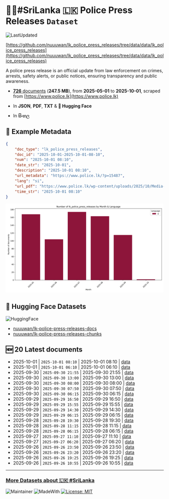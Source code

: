 # 👮‍♂️#SriLanka 🇱🇰 Police Press Releases `Dataset`

![LastUpdated](https://img.shields.io/badge/last_updated-2025--10--01_20:09:07-green)

[https://github.com/nuuuwan/lk_police_press_releases/tree/data/data/lk_police_press_releases](https://github.com/nuuuwan/lk_police_press_releases/tree/data/data/lk_police_press_releases)

A police press release is an official update from law enforcement on crimes, arrests, safety alerts, or public notices, ensuring transparency and public awareness.

- [**726** documents](https://github.com/nuuuwan/lk_police_press_releases/tree/data/data/lk_police_press_releases) (**247.5 MB**), from **2025-05-01** to **2025-10-01**, scraped from [https://www.police.lk](https://www.police.lk)

- In **JSON**, **PDF**, **TXT** & **🤗 Hugging Face**

- In **සිංහල**

## 📝 Example Metadata

```json
{
    "doc_type": "lk_police_press_releases",
    "doc_id": "2025-10-01-2025-10-01-08-10",
    "num": "2025-10-01 08:10",
    "date_str": "2025-10-01",
    "description": "2025-10-01 08:10",
    "url_metadata": "https://www.police.lk/?p=15487",
    "lang": "si",
    "url_pdf": "https://www.police.lk/wp-content/uploads/2025/10/Media-on-2025.10.01-at-0810.pdf",
    "time_str": "2025-10-01 08:10"
}
```

![Chart](https://raw.githubusercontent.com/nuuuwan/lk_police_press_releases/refs/heads/data/data/lk_police_press_releases/docs_by_month_and_lang.png)

## 🤗 Hugging Face Datasets

![HuggingFace](https://img.shields.io/badge/-HuggingFace-FDEE21?style=for-the-badge&logo=HuggingFace)

- [nuuuwan/lk-police-press-releases-docs](https://huggingface.co/datasets/nuuuwan/lk-police-press-releases-docs)
- [nuuuwan/lk-police-press-releases-chunks](https://huggingface.co/datasets/nuuuwan/lk-police-press-releases-chunks)

## 🆕 20 Latest documents

- 2025-10-01 | `2025-10-01 08:10` | 2025-10-01 08:10 | [data](https://github.com/nuuuwan/lk_police_press_releases/tree/data/data/lk_police_press_releases/2020s/2025/2025-10-01-2025-10-01-08-10)
- 2025-10-01 | `2025-10-01 06:10` | 2025-10-01 06:10 | [data](https://github.com/nuuuwan/lk_police_press_releases/tree/data/data/lk_police_press_releases/2020s/2025/2025-10-01-2025-10-01-06-10)
- 2025-09-30 | `2025-09-30 21:55` | 2025-09-30 21:55 | [data](https://github.com/nuuuwan/lk_police_press_releases/tree/data/data/lk_police_press_releases/2020s/2025/2025-09-30-2025-09-30-21-55)
- 2025-09-30 | `2025-09-30 13:00` | 2025-09-30 13:00 | [data](https://github.com/nuuuwan/lk_police_press_releases/tree/data/data/lk_police_press_releases/2020s/2025/2025-09-30-2025-09-30-13-00)
- 2025-09-30 | `2025-09-30 08:00` | 2025-09-30 08:00 | [data](https://github.com/nuuuwan/lk_police_press_releases/tree/data/data/lk_police_press_releases/2020s/2025/2025-09-30-2025-09-30-08-00)
- 2025-09-30 | `2025-09-30 07:50` | 2025-09-30 07:50 | [data](https://github.com/nuuuwan/lk_police_press_releases/tree/data/data/lk_police_press_releases/2020s/2025/2025-09-30-2025-09-30-07-50)
- 2025-09-30 | `2025-09-30 06:15` | 2025-09-30 06:15 | [data](https://github.com/nuuuwan/lk_police_press_releases/tree/data/data/lk_police_press_releases/2020s/2025/2025-09-30-2025-09-30-06-15)
- 2025-09-29 | `2025-09-29 16:50` | 2025-09-29 16:50 | [data](https://github.com/nuuuwan/lk_police_press_releases/tree/data/data/lk_police_press_releases/2020s/2025/2025-09-29-2025-09-29-16-50)
- 2025-09-29 | `2025-09-29 15:55` | 2025-09-29 15:55 | [data](https://github.com/nuuuwan/lk_police_press_releases/tree/data/data/lk_police_press_releases/2020s/2025/2025-09-29-2025-09-29-15-55)
- 2025-09-29 | `2025-09-29 14:30` | 2025-09-29 14:30 | [data](https://github.com/nuuuwan/lk_police_press_releases/tree/data/data/lk_police_press_releases/2020s/2025/2025-09-29-2025-09-29-14-30)
- 2025-09-29 | `2025-09-29 06:15` | 2025-09-29 06:15 | [data](https://github.com/nuuuwan/lk_police_press_releases/tree/data/data/lk_police_press_releases/2020s/2025/2025-09-29-2025-09-29-06-15)
- 2025-09-28 | `2025-09-28 19:30` | 2025-09-28 19:30 | [data](https://github.com/nuuuwan/lk_police_press_releases/tree/data/data/lk_police_press_releases/2020s/2025/2025-09-28-2025-09-28-19-30)
- 2025-09-28 | `2025-09-28 11:15` | 2025-09-28 11:15 | [data](https://github.com/nuuuwan/lk_police_press_releases/tree/data/data/lk_police_press_releases/2020s/2025/2025-09-28-2025-09-28-11-15)
- 2025-09-28 | `2025-09-28 06:15` | 2025-09-28 06:15 | [data](https://github.com/nuuuwan/lk_police_press_releases/tree/data/data/lk_police_press_releases/2020s/2025/2025-09-28-2025-09-28-06-15)
- 2025-09-27 | `2025-09-27 11:10` | 2025-09-27 11:10 | [data](https://github.com/nuuuwan/lk_police_press_releases/tree/data/data/lk_police_press_releases/2020s/2025/2025-09-27-2025-09-27-11-10)
- 2025-09-27 | `2025-09-27 06:20` | 2025-09-27 06:20 | [data](https://github.com/nuuuwan/lk_police_press_releases/tree/data/data/lk_police_press_releases/2020s/2025/2025-09-27-2025-09-27-06-20)
- 2025-09-26 | `2025-09-26 23:50` | 2025-09-26 23:50 | [data](https://github.com/nuuuwan/lk_police_press_releases/tree/data/data/lk_police_press_releases/2020s/2025/2025-09-26-2025-09-26-23-50)
- 2025-09-26 | `2025-09-26 23:20` | 2025-09-26 23:20 | [data](https://github.com/nuuuwan/lk_police_press_releases/tree/data/data/lk_police_press_releases/2020s/2025/2025-09-26-2025-09-26-23-20)
- 2025-09-26 | `2025-09-26 19:25` | 2025-09-26 19:25 | [data](https://github.com/nuuuwan/lk_police_press_releases/tree/data/data/lk_police_press_releases/2020s/2025/2025-09-26-2025-09-26-19-25)
- 2025-09-26 | `2025-09-26 10:55` | 2025-09-26 10:55 | [data](https://github.com/nuuuwan/lk_police_press_releases/tree/data/data/lk_police_press_releases/2020s/2025/2025-09-26-2025-09-26-10-55)

---

### [More Datasets about 🇱🇰 #SriLanka](https://github.com/nuuuwan/lk_datasets)

![Maintainer](https://img.shields.io/badge/maintainer-nuuuwan-red)
![MadeWith](https://img.shields.io/badge/made_with-python-blue)
[![License: MIT](https://img.shields.io/badge/License-MIT-yellow.svg)](https://opensource.org/licenses/MIT)
